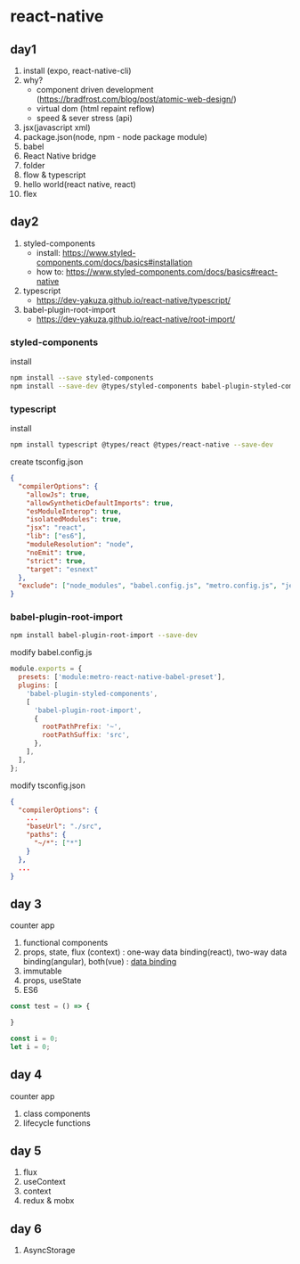 # react-native

## day1

1. install (expo, react-native-cli)
1. why?
    - component driven development (https://bradfrost.com/blog/post/atomic-web-design/)
    - virtual dom (html repaint reflow)
    - speed & sever stress (api)
1. jsx(javascript xml)
1. package.json(node, npm - node package module)
1. babel
1. React Native bridge
1. folder
1. flow & typescript
1. hello world(react native, react)
1. flex

## day2

1. styled-components
    - install: https://www.styled-components.com/docs/basics#installation
    - how to: https://www.styled-components.com/docs/basics#react-native
1. typescript
    - https://dev-yakuza.github.io/react-native/typescript/
1. babel-plugin-root-import
    - https://dev-yakuza.github.io/react-native/root-import/

### styled-components

install

```bash
npm install --save styled-components
npm install --save-dev @types/styled-components babel-plugin-styled-components
```

### typescript

install

```bash
npm install typescript @types/react @types/react-native --save-dev
```

create tsconfig.json

```json
{
  "compilerOptions": {
    "allowJs": true,
    "allowSyntheticDefaultImports": true,
    "esModuleInterop": true,
    "isolatedModules": true,
    "jsx": "react",
    "lib": ["es6"],
    "moduleResolution": "node",
    "noEmit": true,
    "strict": true,
    "target": "esnext"
  },
  "exclude": ["node_modules", "babel.config.js", "metro.config.js", "jest.config.js"]
}
```

### babel-plugin-root-import

```bash
npm install babel-plugin-root-import --save-dev
```

modify babel.config.js

```js
module.exports = {
  presets: ['module:metro-react-native-babel-preset'],
  plugins: [
    'babel-plugin-styled-components',
    [
      'babel-plugin-root-import',
      {
        rootPathPrefix: '~',
        rootPathSuffix: 'src',
      },
    ],
  ],
};
```

modify tsconfig.json

```json
{
  "compilerOptions": {
    ...
    "baseUrl": "./src",
    "paths": {
      "~/*": ["*"]
    }
  },
  ...
}
```

## day 3

counter app

1. functional components
1. props, state, flux (context)
  : one-way data binding(react), two-way data binding(angular), both(vue)
  : [data binding](https://stackoverflow.com/questions/34519889/can-anyone-explain-the-difference-between-reacts-one-way-data-binding-and-angula)
1. immutable
1. props, useState
1. ES6

```js
const test = () => {

}

const i = 0;
let i = 0;
```

## day 4

counter app

1. class components
1. lifecycle functions

## day 5

1. flux
1. useContext
1. context
1. redux & mobx

## day 6

1. AsyncStorage
